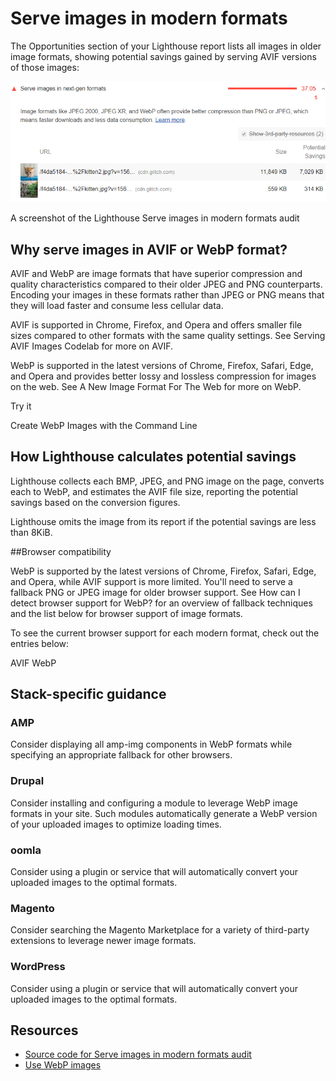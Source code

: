 # Serve images in modern formats

The Opportunities section of your Lighthouse report lists all images in older image formats, showing potential savings gained by serving AVIF versions of those images:

![img1](./img/uses-webp-images-1.png)

A screenshot of the Lighthouse Serve images in modern formats audit

## Why serve images in AVIF or WebP format?

AVIF and WebP are image formats that have superior compression and quality characteristics compared to their older JPEG and PNG counterparts. Encoding your images in these formats rather than JPEG or PNG means that they will load faster and consume less cellular data.

AVIF is supported in Chrome, Firefox, and Opera and offers smaller file sizes compared to other formats with the same quality settings. See Serving AVIF Images Codelab for more on AVIF.

WebP is supported in the latest versions of Chrome, Firefox, Safari, Edge, and Opera and provides better lossy and lossless compression for images on the web. See A New Image Format For The Web for more on WebP.

Try it

Create WebP Images with the Command Line

## How Lighthouse calculates potential savings

Lighthouse collects each BMP, JPEG, and PNG image on the page, converts each to WebP, and estimates the AVIF file size, reporting the potential savings based on the conversion figures.

Lighthouse omits the image from its report if the potential savings are less than 8KiB.

##Browser compatibility

WebP is supported by the latest versions of Chrome, Firefox, Safari, Edge, and Opera, while AVIF support is more limited. You'll need to serve a fallback PNG or JPEG image for older browser support. See How can I detect browser support for WebP? for an overview of fallback techniques and the list below for browser support of image formats.

To see the current browser support for each modern format, check out the entries below:

AVIF
WebP

## Stack-specific guidance

### AMP

Consider displaying all amp-img components in WebP formats while specifying an appropriate fallback for other browsers.

### Drupal

Consider installing and configuring a module to leverage WebP image formats in your site. Such modules automatically generate a WebP version of your uploaded images to optimize loading times.

### oomla

Consider using a plugin or service that will automatically convert your uploaded images to the optimal formats.

### Magento

Consider searching the Magento Marketplace for a variety of third-party extensions to leverage newer image formats.

### WordPress

Consider using a plugin or service that will automatically convert your uploaded images to the optimal formats.

## Resources
- [Source code for Serve images in modern formats audit](https://github.com/GoogleChrome/lighthouse/blob/master/lighthouse-core/audits/byte-efficiency/modern-image-formats.js)
- [Use WebP images](https://web.dev/serve-images-webp)
